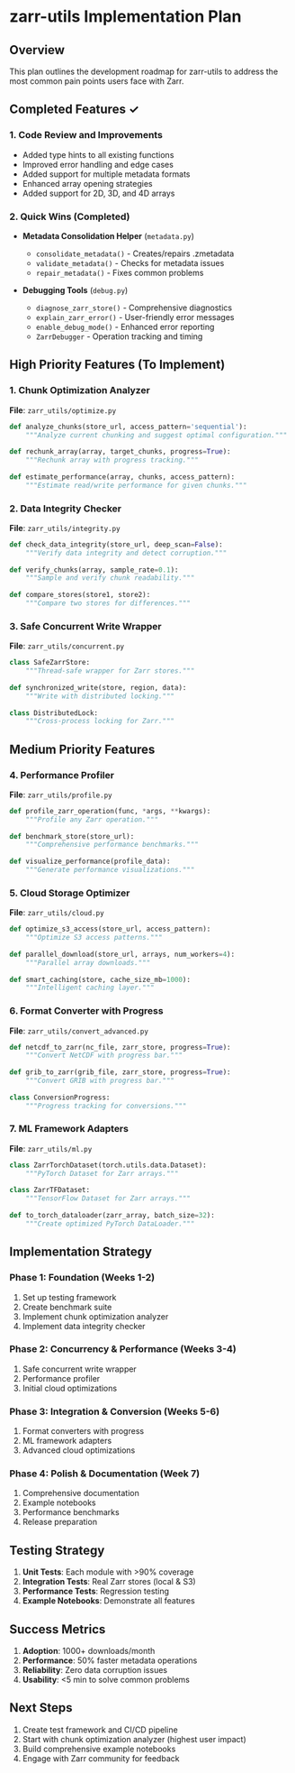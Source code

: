 # zarr-utils Implementation Plan

## Overview

This plan outlines the development roadmap for zarr-utils to address the most common pain points users face with Zarr.

## Completed Features ✓

### 1. Code Review and Improvements
- Added type hints to all existing functions
- Improved error handling and edge cases
- Added support for multiple metadata formats
- Enhanced array opening strategies
- Added support for 2D, 3D, and 4D arrays

### 2. Quick Wins (Completed)
- **Metadata Consolidation Helper** (`metadata.py`)
  - `consolidate_metadata()` - Creates/repairs .zmetadata
  - `validate_metadata()` - Checks for metadata issues
  - `repair_metadata()` - Fixes common problems
  
- **Debugging Tools** (`debug.py`)
  - `diagnose_zarr_store()` - Comprehensive diagnostics
  - `explain_zarr_error()` - User-friendly error messages
  - `enable_debug_mode()` - Enhanced error reporting
  - `ZarrDebugger` - Operation tracking and timing

## High Priority Features (To Implement)

### 1. Chunk Optimization Analyzer
**File**: `zarr_utils/optimize.py`
```python
def analyze_chunks(store_url, access_pattern='sequential'):
    """Analyze current chunking and suggest optimal configuration."""
    
def rechunk_array(array, target_chunks, progress=True):
    """Rechunk array with progress tracking."""
    
def estimate_performance(array, chunks, access_pattern):
    """Estimate read/write performance for given chunks."""
```

### 2. Data Integrity Checker
**File**: `zarr_utils/integrity.py`
```python
def check_data_integrity(store_url, deep_scan=False):
    """Verify data integrity and detect corruption."""
    
def verify_chunks(array, sample_rate=0.1):
    """Sample and verify chunk readability."""
    
def compare_stores(store1, store2):
    """Compare two stores for differences."""
```

### 3. Safe Concurrent Write Wrapper
**File**: `zarr_utils/concurrent.py`
```python
class SafeZarrStore:
    """Thread-safe wrapper for Zarr stores."""
    
def synchronized_write(store, region, data):
    """Write with distributed locking."""
    
class DistributedLock:
    """Cross-process locking for Zarr."""
```

## Medium Priority Features

### 4. Performance Profiler
**File**: `zarr_utils/profile.py`
```python
def profile_zarr_operation(func, *args, **kwargs):
    """Profile any Zarr operation."""
    
def benchmark_store(store_url):
    """Comprehensive performance benchmarks."""
    
def visualize_performance(profile_data):
    """Generate performance visualizations."""
```

### 5. Cloud Storage Optimizer
**File**: `zarr_utils/cloud.py`
```python
def optimize_s3_access(store_url, access_pattern):
    """Optimize S3 access patterns."""
    
def parallel_download(store_url, arrays, num_workers=4):
    """Parallel array downloads."""
    
def smart_caching(store, cache_size_mb=1000):
    """Intelligent caching layer."""
```

### 6. Format Converter with Progress
**File**: `zarr_utils/convert_advanced.py`
```python
def netcdf_to_zarr(nc_file, zarr_store, progress=True):
    """Convert NetCDF with progress bar."""
    
def grib_to_zarr(grib_file, zarr_store, progress=True):
    """Convert GRIB with progress bar."""
    
class ConversionProgress:
    """Progress tracking for conversions."""
```

### 7. ML Framework Adapters
**File**: `zarr_utils/ml.py`
```python
class ZarrTorchDataset(torch.utils.data.Dataset):
    """PyTorch Dataset for Zarr arrays."""
    
class ZarrTFDataset:
    """TensorFlow Dataset for Zarr arrays."""
    
def to_torch_dataloader(zarr_array, batch_size=32):
    """Create optimized PyTorch DataLoader."""
```

## Implementation Strategy

### Phase 1: Foundation (Weeks 1-2)
1. Set up testing framework
2. Create benchmark suite
3. Implement chunk optimization analyzer
4. Implement data integrity checker

### Phase 2: Concurrency & Performance (Weeks 3-4)
1. Safe concurrent write wrapper
2. Performance profiler
3. Initial cloud optimizations

### Phase 3: Integration & Conversion (Weeks 5-6)
1. Format converters with progress
2. ML framework adapters
3. Advanced cloud optimizations

### Phase 4: Polish & Documentation (Week 7)
1. Comprehensive documentation
2. Example notebooks
3. Performance benchmarks
4. Release preparation

## Testing Strategy

1. **Unit Tests**: Each module with >90% coverage
2. **Integration Tests**: Real Zarr stores (local & S3)
3. **Performance Tests**: Regression testing
4. **Example Notebooks**: Demonstrate all features

## Success Metrics

1. **Adoption**: 1000+ downloads/month
2. **Performance**: 50% faster metadata operations
3. **Reliability**: Zero data corruption issues
4. **Usability**: <5 min to solve common problems

## Next Steps

1. Create test framework and CI/CD pipeline
2. Start with chunk optimization analyzer (highest user impact)
3. Build comprehensive example notebooks
4. Engage with Zarr community for feedback